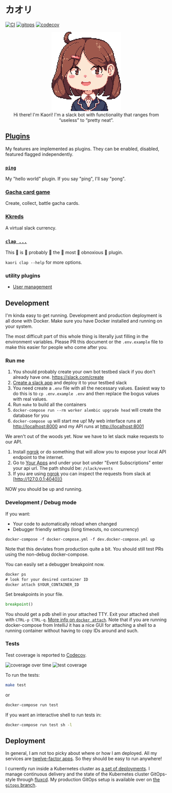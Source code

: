 # カオリ

[![CI](https://github.com/austinpray/kaori/workflows/CI/badge.svg?branch=master&event=push)](https://github.com/austinpray/kaori/actions?query=workflow%3ACI+event%3Apush+branch%3Amaster)
[![gitops](https://img.shields.io/badge/GitOps-enabled-success.svg)](https://github.com/austinpray/kaori/tree/gitops)
[![codecov](https://codecov.io/gh/austinpray/kaori/branch/master/graph/badge.svg)](https://codecov.io/gh/austinpray/kaori)


<p align="center">
<img width="216" src="static/images/kaori.png" alt="kaori!">
<br>
Hi there! I'm Kaori! I'm a slack bot with functionality that ranges from “useless” to “pretty neat”.
</p>


## [Plugins](kaori/plugins)

My features are implemented as plugins. They can be enabled, disabled, featured flagged independently.

### [`ping`](kaori/plugins/ping.py)

My "hello world" plugin. If you say "ping", I'll say "pong".

### [Gacha card game](kaori/plugins/gacha)

Create, collect, battle gacha cards.

### [Kkreds](kaori/plugins/kkreds)

A virtual slack currency.

### [`clap ...`](kaori/plugins/clap.py)

This :clap: is :clap: probably :clap: the :clap: most :clap: obnoxious :clap: plugin.

`kaori clap --help` for more options.

### utility plugins

- [User management](kaori/plugins/users)

<!--
## Features

### Mentions Graph

I can draw a directed graph of the mentions between all the people in your
slack. The vertices are people and the edges are the the mentions between two
people. The weight a particular edge represents how many times the head vertex
has mentioned the tail vertex.

![mentions demo](static/images/kizuna_mentions_demo.gif)

Example graph:

![mentions example](static/images/graph_example.png)
-->

## Development

I'm kinda easy to get running. Development and production deployment is all
done with Docker. Make sure you have Docker installed and running on your
system.

The most difficult part of this whole thing is literally just filling in the
environment variables. Please PR this document or the `.env.example` file to
make this easier for people who come after you.

### Run me

1. You should probably create your own bot testbed slack if you don't already
   have one. <https://slack.com/create>
1. [Create a slack app](https://api.slack.com/apps) and deploy it to your testbed slack
1. You need create a `.env` file with all the necessary values. Easiest way to
   do this is to `cp .env.example .env` and then replace the bogus values with
   real values.
1. Run `make` to build all the containers
1. `docker-compose run --rm worker alembic upgrade head` will create the
   database for you
1. `docker-compose up` will start me up! My web interface runs at
   [http://localhost:8000]() and my API runs at [http://localhost:8001]()


We aren't out of the woods yet. Now we have to let slack make requests to our API.

1. Install [ngrok][] or do something that will allow you to expose your local
   API endpoint to the internet.
2. Go to [Your Apps](https://api.slack.com/apps) and under your bot under
   "Event Subscriptions" enter your api url. The path should be:
   `/slack/events`
3. If you are using [ngrok][] you can inspect the requests from slack at
   [http://127.0.0.1:4040]()

NOW you should be up and running.

### Development / Debug mode

If you want:

- Your code to automatically reload when changed
- Debugger friendly settings (long timeouts, no concurrency)

```
docker-compose -f docker-compose.yml -f dev.docker-compose.yml up
```

Note that this deviates from production quite a bit. You should still test PRs using the non-debug docker-compose.

You can easily set a debugger breakpoint now.

```
docker ps
# look for your desired container ID
docker attach $YOUR_CONTAINER_ID
```

Set breakpoints in your file.

```python
breakpoint()
```

You should get a pdb shell in your attached TTY. Exit your attached shell with 
`CTRL-p CTRL-q`.
[More info on `docker attach`](https://docs.docker.com/engine/reference/commandline/attach/).
Note that if you are running docker-compose from IntelliJ it has a nice GUI for attaching a shell to a running container without having to copy IDs around and such.

### Tests

Test coverage is reported to [Codecov](https://codecov.io/gh/austinpray/kaori).

![coverage over time](https://codecov.io/gh/austinpray/kaori/branch/master/graphs/commits.svg)
![test coverage](https://codecov.io/gh/austinpray/kaori/branch/master/graphs/icicle.svg)

To run the tests:

```bash
make test
```

or

```bash
docker-compose run test
```

If you want an interactive shell to run tests in:

```bash
docker-compose run test sh -l
```

## Deployment

In general, I am not too picky about where or how I am deployed.
All my services are [twelve-factor apps](https://12factor.net/). So they should be easy to run anywhere!

I currently run inside a Kubernetes cluster as [a set of deployments](https://github.com/austinpray/kaori/tree/gitops/workloads).
I manage continuous delivery and the state of the Kubernetes cluster GitOps-style through [fluxcd][].
My production GitOps setup is available over on [the `gitops` branch](https://github.com/austinpray/kaori/tree/gitops).

[ngrok]: https://ngrok.com/
[fluxcd]: https://github.com/fluxcd/flux
